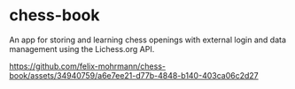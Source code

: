 # chess-book
An app for storing and learning chess openings with external login and data management using the Lichess.org API.

https://github.com/felix-mohrmann/chess-book/assets/34940759/a6e7ee21-d77b-4848-b140-403ca06c2d27
